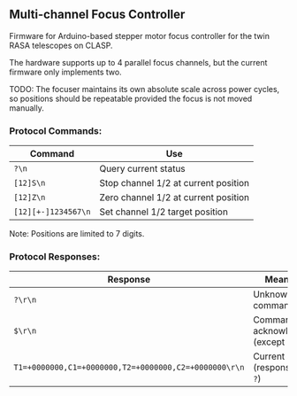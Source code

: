 ## Multi-channel Focus Controller

Firmware for Arduino-based stepper motor focus controller for the twin RASA telescopes on CLASP.

The hardware supports up to 4 parallel focus channels, but the current firmware only implements two.

TODO: The focuser maintains its own absolute scale across power cycles, so positions should be repeatable provided the focus is not moved manually.

### Protocol Commands:

| Command             | Use                                  |
|---------------------|--------------------------------------|
| `?\n`               | Query current status                 |
| `[12]S\n`           | Stop channel 1/2 at current position |
| `[12]Z\n`           | Zero channel 1/2 at current position |
| `[12][+-]1234567\n` | Set channel 1/2 target position      |

Note: Positions are limited to 7 digits.

### Protocol Responses:

| Response                                              | Meaning                           |
|-------------------------------------------------------|-----------------------------------|
| `?\r\n`                                               | Unknown command                   |
| `$\r\n`                                               | Command acknowledged (except `?`) |
| `T1=+0000000,C1=+0000000,T2=+0000000,C2=+0000000\r\n` | Current status (response to `?`)  |

